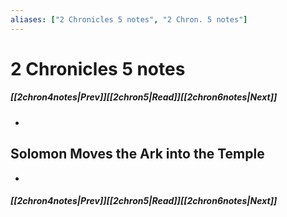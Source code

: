 ```yaml
---
aliases: ["2 Chronicles 5 notes", "2 Chron. 5 notes"]
---
```

# 2 Chronicles 5 notes
##### <span class=arrow-left></span>[[2chron4notes|Prev]]<span class=navigation-separator></span>[[2chron5|Read]]<span class=navigation-separator></span>[[2chron6notes|Next]]<span class=arrow-right></span>
- 
## Solomon Moves the Ark into the Temple
- 
##### <span class=arrow-left></span>[[2chron4notes|Prev]]<span class=navigation-separator></span>[[2chron5|Read]]<span class=navigation-separator></span>[[2chron6notes|Next]]<span class=arrow-right></span>